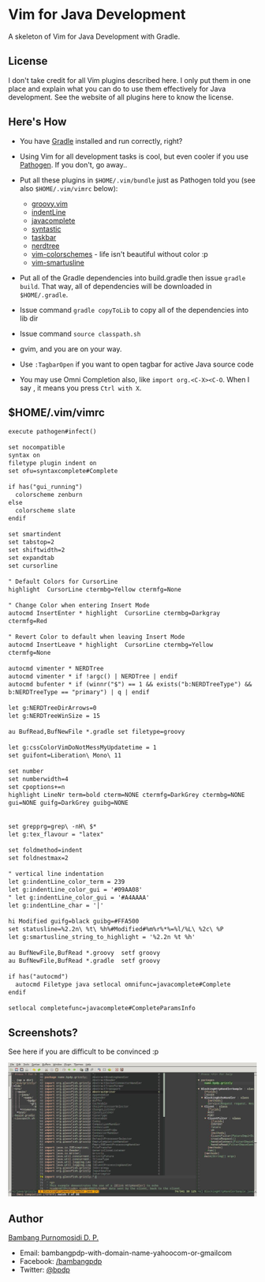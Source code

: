 Vim for Java Development
========================

A skeleton of Vim for Java Development with Gradle.

License
-------

I don't take credit for all Vim plugins described here. I only put them in one place and explain what you can do to use them effectively for Java development. See the website of all plugins here to know the license.

Here's How
----------

* You have [Gradle](http://gradle.org) installed and run correctly, right?
* Using Vim for all development tasks is cool, but even cooler if you use [Pathogen](https://github.com/tpope/vim-pathogen). If you don't, go away..
* Put all these plugins in `$HOME/.vim/bundle` just as Pathogen told you (see also `$HOME/.vim/vimrc` below):

    * [groovy.vim](https://github.com/vim-scripts/groovy.vim)
    * [indentLine](https://github.com/Yggdroot/indentLine)
    * [javacomplete](ttps://github.com/adragomir/javacomplete) 
    * [syntastic](https://github.com/scrooloose/syntastic)
    * [taskbar](https://github.com/majutsushi/tagbar)
    * [nerdtree](https://github.com/scrooloose/nerdtree)
    * [vim-colorschemes](https://github.com/flazz/vim-colorschemes) - life isn't beautiful without color :p
    * [vim-smartusline](https://github.com/molok/vim-smartusline)
* Put all of the Gradle dependencies into build.gradle then issue `gradle build`. That way, all of dependencies will be downloaded in `$HOME/.gradle`.
* Issue command `gradle copyToLib` to copy all of the dependencies into lib dir
* Issue command `source classpath.sh`
* gvim, and you are on your way.
* Use `:TagbarOpen` if you want to open tagbar for active Java source code 
* You may use Omni Completion also, like `import org.<C-X><C-O`. When I say <C-X>, it means you press `Ctrl with X`.

$HOME/.vim/vimrc
----------------

    execute pathogen#infect()
    
    set nocompatible
    syntax on
    filetype plugin indent on
    set ofu=syntaxcomplete#Complete
    
    if has("gui_running")
      colorscheme zenburn
    else
      colorscheme slate
    endif
    
    set smartindent
    set tabstop=2
    set shiftwidth=2
    set expandtab
    set cursorline
    
    " Default Colors for CursorLine
    highlight  CursorLine ctermbg=Yellow ctermfg=None
    
    " Change Color when entering Insert Mode
    autocmd InsertEnter * highlight  CursorLine ctermbg=Darkgray ctermfg=Red
    
    " Revert Color to default when leaving Insert Mode
    autocmd InsertLeave * highlight  CursorLine ctermbg=Yellow ctermfg=None
    
    autocmd vimenter * NERDTree
    autocmd vimenter * if !argc() | NERDTree | endif
    autocmd bufenter * if (winnr("$") == 1 && exists("b:NERDTreeType") && b:NERDTreeType == "primary") | q | endif
    
    let g:NERDTreeDirArrows=0
    let g:NERDTreeWinSize = 15
    
    au BufRead,BufNewFile *.gradle set filetype=groovy
    
    let g:cssColorVimDoNotMessMyUpdatetime = 1
    set guifont=Liberation\ Mono\ 11
    
    set number
    set numberwidth=4
    set cpoptions+=n
    highlight LineNr term=bold cterm=NONE ctermfg=DarkGrey ctermbg=NONE gui=NONE guifg=DarkGrey guibg=NONE
    
    
    set grepprg=grep\ -nH\ $*
    let g:tex_flavour = "latex"
    
    set foldmethod=indent
    set foldnestmax=2
    
    " vertical line indentation
    let g:indentLine_color_term = 239
    let g:indentLine_color_gui = '#09AA08'
    " let g:indentLine_color_gui = '#A4AAAA'
    let g:indentLine_char = '│'
    
    hi Modified guifg=black guibg=#FFA500
    set statusline=%2.2n\ %t\ %h%#Modified#%m%r%*%=%l/%L\ %2c\ %P
    let g:smartusline_string_to_highlight = '%2.2n %t %h'
    
    au BufNewFile,BufRead *.groovy  setf groovy 
    au BufNewFile,BufRead *.gradle  setf groovy 
    
    if has("autocmd") 
      autocmd Filetype java setlocal omnifunc=javacomplete#Complete 
    endif 
    
    setlocal completefunc=javacomplete#CompleteParamsInfo 


Screenshots?
------------

See here if you are difficult to be convinced :p

![ScreenshotVimJavaPng](screenshot-vimjava.jpg)

Author
------
[Bambang Purnomosidi D. P.](http://bpdp.name)
* Email: bambangpdp-with-domain-name-yahoocom-or-gmailcom
* Facebook: [/bambangpdp](http://www.facebook.com/bambangpdp)
* Twitter: [@bpdp](http://twitter.com/bpdp)
